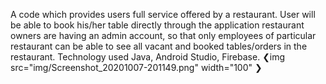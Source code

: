 A code which provides users full service offered by a restaurant. User will be able to book his/her table directly through
 the application restaurant owners are having an admin account, so that only employees of particular restaurant can be
 able to see all vacant and booked tables/orders in the restaurant. Technology used Java, Android Studio, Firebase. 
 ❮img src="img/Screenshot_20201007-201149.png" width="100" ❯

